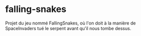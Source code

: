 # falling-snakes
Projet du jeu nommé FallingSnakes, où l'on doit à la manière de SpaceInvaders tué le serpent avant qu'il nous tombe dessus.
